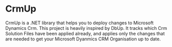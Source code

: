 CrmUp
=====

CrmUp is a .NET library that helps you to deploy changes to Microsoft Dynamics Crm. This project is heavily inspired by DbUp. It tracks which Crm Solution Files have been applied already, and applies only the changes that are needed to get your Microsoft Dyanmics CRM Organisation up to date.
